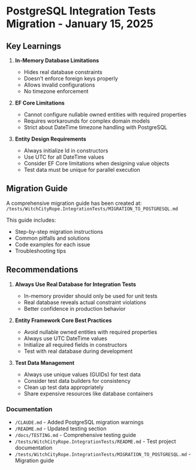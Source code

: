 # PostgreSQL Integration Tests Migration - January 15, 2025

## Key Learnings

1. **In-Memory Database Limitations**
   - Hides real database constraints
   - Doesn't enforce foreign keys properly
   - Allows invalid configurations
   - No timezone enforcement

2. **EF Core Limitations**
   - Cannot configure nullable owned entities with required properties
   - Requires workarounds for complex domain models
   - Strict about DateTime timezone handling with PostgreSQL

3. **Entity Design Requirements**
   - Always initialize Id in constructors
   - Use UTC for all DateTime values
   - Consider EF Core limitations when designing value objects
   - Test data must be unique for parallel execution

## Migration Guide

A comprehensive migration guide has been created at:
`/tests/WitchCityRope.IntegrationTests/MIGRATION_TO_POSTGRESQL.md`

This guide includes:
- Step-by-step migration instructions
- Common pitfalls and solutions
- Code examples for each issue
- Troubleshooting tips

## Recommendations

1. **Always Use Real Database for Integration Tests**
   - In-memory provider should only be used for unit tests
   - Real database reveals actual constraint violations
   - Better confidence in production behavior

2. **Entity Framework Core Best Practices**
   - Avoid nullable owned entities with required properties
   - Always use UTC DateTime values
   - Initialize all required fields in constructors
   - Test with real database during development

3. **Test Data Management**
   - Always use unique values (GUIDs) for test data
   - Consider test data builders for consistency
   - Clean up test data appropriately
   - Share expensive resources like database containers

### Documentation
- `/CLAUDE.md` - Added PostgreSQL migration warnings
- `/README.md` - Updated testing section
- `/docs/TESTING.md` - Comprehensive testing guide
- `/tests/WitchCityRope.IntegrationTests/README.md` - Test project documentation
- `/tests/WitchCityRope.IntegrationTests/MIGRATION_TO_POSTGRESQL.md` - Migration guide

